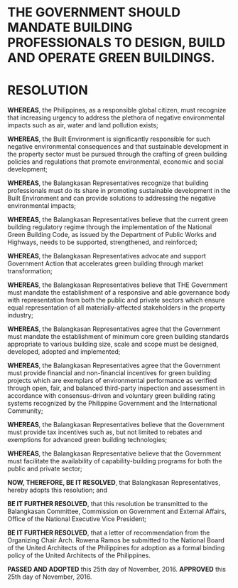 # **THE GOVERNMENT SHOULD MANDATE BUILDING PROFESSIONALS TO DESIGN, BUILD AND OPERATE GREEN BUILDINGS.**

# RESOLUTION

**WHEREAS**, the Philippines, as a responsible global citizen, must recognize that increasing urgency to address the plethora of negative environmental impacts such as air, water and land pollution exists;

**WHEREAS**, the Built Environment is significantly responsible for such negative environmental consequences and that sustainable development in the property sector must be pursued through the crafting of green building policies and regulations that promote environmental, economic and social development;

**WHEREAS**, the Balangkasan Representatives recognize that building professionals must do its share in promoting sustainable development in the Built Environment and can provide solutions to addressing the negative environmental impacts;

**WHEREAS**, the Balangkasan Representatives believe that the current green building regulatory regime through the implementation of the National Green Building Code, as issued by the Department of Public Works and Highways, needs to be supported, strengthened, and reinforced;

**WHEREAS**, the Balangkasan Representatives advocate and support Government Action that accelerates green building through market transformation;

**WHEREAS**, the Balangkasan Representatives believe that THE Government must mandate the establishment of a responsive and able governance body with representation from both the public and private sectors which ensure equal representation of all materially-affected stakeholders in the property industry;

**WHEREAS**, the Balangkasan Representatives agree that the Government must mandate the establishment of minimum core green building standards appropriate to various building size, scale and scope must be designed, developed, adopted and implemented;

**WHEREAS**, the Balangkasan Representatives agree that the Government must provide financial and non-financial incentives for green building projects which are exemplars of environmental performance as verified through open, fair, and balanced third-party inspection and assessment in accordance with consensus-driven and voluntary green building rating systems recognized by the Philippine Government and the International Community;

**WHEREAS**, the Balangkasan Representatives believe that the Government must provide tax incentives such as, but not limited to rebates and exemptions for advanced green building technologies;

**WHEREAS**, the Balangkasan Representative believe that the Government must facilitate the availability of capability-building programs for both the public and private sector;

**NOW, THEREFORE, BE IT RESOLVED**, that Balangkasan Representatives, hereby adopts this resolution; and

**BE IT FURTHER RESOLVED**, that this resolution be transmitted to the Balangkasan Committee, Commission on Government and External Affairs, Office of the National Executive Vice President;

**BE IT FURTHER RESOLVED**, that a letter of recommendation from the Organizing Chair Arch. Rowena Ramos be submitted to the National Board of the United Architects of the Philippines for adoption as a formal binding policy of the United Architects of the Philippines.

**PASSED AND ADOPTED** this 25th day of November, 2016.
**APPROVED** this 25th day of November, 2016.
